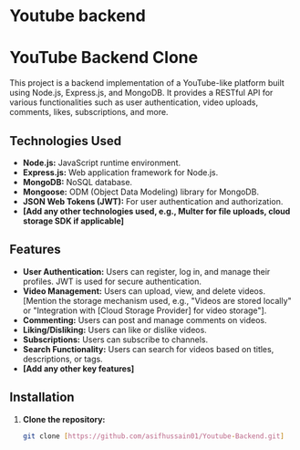 # Youtube backend 

# YouTube Backend Clone

This project is a backend implementation of a YouTube-like platform built using Node.js, Express.js, and MongoDB. It provides a RESTful API for various functionalities such as user authentication, video uploads, comments, likes, subscriptions, and more.

## Technologies Used

* **Node.js:**  JavaScript runtime environment.
* **Express.js:** Web application framework for Node.js.
* **MongoDB:** NoSQL database.
* **Mongoose:** ODM (Object Data Modeling) library for MongoDB.
* **JSON Web Tokens (JWT):** For user authentication and authorization.
* **[Add any other technologies used, e.g., Multer for file uploads, cloud storage SDK if applicable]**

## Features

* **User Authentication:**  Users can register, log in, and manage their profiles.  JWT is used for secure authentication.
* **Video Management:**  Users can upload, view, and delete videos.  [Mention the storage mechanism used, e.g., "Videos are stored locally" or "Integration with [Cloud Storage Provider] for video storage"].
* **Commenting:** Users can post and manage comments on videos.
* **Liking/Disliking:** Users can like or dislike videos.
* **Subscriptions:** Users can subscribe to channels.
* **Search Functionality:**  Users can search for videos based on titles, descriptions, or tags.
* **[Add any other key features]**

## Installation

1. **Clone the repository:**
   ```bash
   git clone [https://github.com/asifhussain01/Youtube-Backend.git]

